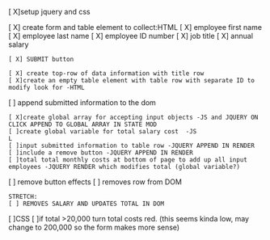 [ X]setup jquery and css

[ X] create form and table element to collect:HTML
    [ X] employee first name
    [ X] employee last name
    [ X] employee ID number
    [ X] job title
    [ X] annual salary

    [ X] SUBMIT button  

    [ X] create top-row of data information with title row
    [ X]create an empty table element with table row with separate ID to modify look for -HTML

[ ] append submitted information to the dom

    [ X]create global array for accepting input objects -JS and JQUERY ON CLICK APPEND TO GLOBAL ARRAY IN STATE MOD
    [ ]create global variable for total salary cost  -JS
    L
    [ ]input submitted information to table row -JQUERY APPEND IN RENDER
    [ ]include a remove button -JQUERY APPEND IN RENDER
    [ ]total total monthly costs at bottom of page to add up all input employees -JQUERY RENDER which modifies total (global variable?)
    

[ ] remove button effects
    [ ] removes row from DOM 
    
    STRETCH:
    [ ] REMOVES SALARY AND UPDATES TOTAL IN DOM

[ ]CSS
    [ ]if total >20,000 turn total costs red. (this seems kinda low, may change to 200,000 so the form makes more sense)


     
